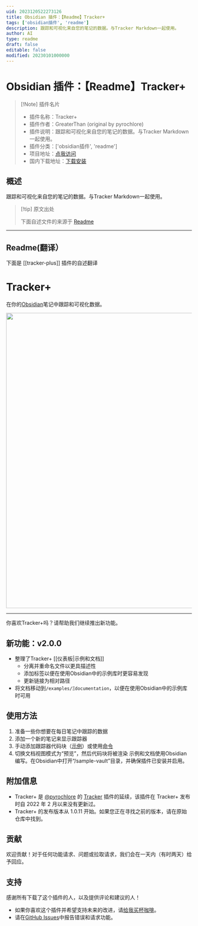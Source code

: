 ```yaml
---
uid: 2023120522273126
title: Obsidian 插件：【Readme】Tracker+
tags: ['obsidian插件', 'readme']
description: 跟踪和可视化来自您的笔记的数据。与Tracker Markdown一起使用。
author: AI
type: readme
draft: false
editable: false
modified: 20230101000000
---
```


# Obsidian 插件：【Readme】Tracker+

> [!Note] 插件名片
> - 插件名称：Tracker+
> - 插件作者：GreaterThan (original by pyrochlore)
> - 插件说明：跟踪和可视化来自您的笔记的数据。与Tracker Markdown一起使用。
> - 插件分类：['obsidian插件', 'readme']
> - 项目地址：[点我访问](https://github.com/greater-than/Obsidian-Tracker-Plus)
> - 国内下载地址：[下载安装](https://pkmer.cn/products/plugin/pluginMarket/?tracker-plus)

## 概述

跟踪和可视化来自您的笔记的数据。与Tracker Markdown一起使用。



> [!tip] 原文出处
> 
>下面自述文件的来源于 [Readme](https://ghproxy.net/https://raw.githubusercontent.com/greater-than/Obsidian-Tracker-Plus/main/README.md)
> 

---

## Readme(翻译）

下面是 [[tracker-plus]] 插件的自述翻译


# Tracker+

在你的[Obsidian](https://obsidian.md/)笔记中跟踪和可视化数据。

<img src="sample-vault/Ξdocumentation/images/screenshot_v1.9.png" width="800">

---
你喜欢Tracker+吗？请帮助我们继续推出新功能。
## 新功能：v2.0.0

- 整理了Tracker+ [[仪表板|示例和文档]]
  - 分离并重命名文件以更具描述性
  - 添加标签以便在使用Obsidian中的示例库时更容易发现
  - 更新链接为相对路径
- 将文档移动到`/examples/Ξdocumentation`，以便在使用Obsidian中的示例库时可用
## 使用方法

1. 准备一些你想要在每日笔记中跟踪的数据
2. 添加一个新的笔记来显示跟踪器
3. 手动添加跟踪器代码块（[示例](https://github.com/greater-than/Obsidian-Tracker-Plus/blob/main/examples)）或使用[命令](./sample-vault/Ξdocumentation/Commands.md)
4. 切换文档视图模式为“预览”，然后代码块将被渲染
示例和文档使用Obsidian编写。在Obsidian中打开“/sample-vault”目录，并确保插件已安装并启用。
## 附加信息

- Tracker+ 是 [@pyrochlore](https://github.com/pyrochlore) 的 [Tracker](https://github.com/pyrochlore/obsidian-tracker) 插件的延续，该插件在 Tracker+ 发布时自 2022 年 2 月以来没有更新过。
- Tracker+ 的发布版本从 1.0.11 开始。如果您正在寻找之前的版本，请在原始仓库中找到。
## 贡献

欢迎贡献！对于任何功能请求、问题或拉取请求，我们会在一天内（有时两天）给予回应。
## 支持

感谢所有下载了这个插件的人，以及提供评论和建议的人！

- 如果你喜欢这个插件并希望支持未来的改进，请[给我买杯咖啡](https://www.buymeacoffee.com/gr8rthan)。
- 请在[GitHub Issues](https://github.com/greater-than/Obsidian-Tracker-Plus/issues)中报告错误和请求功能。




